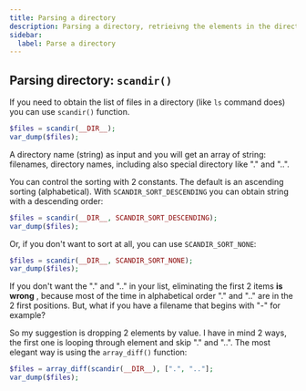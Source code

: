 ```yaml
---
title: Parsing a directory
description: Parsing a directory, retrieivng the elements in the directory in PHP
sidebar:
  label: Parse a directory
---
```


## Parsing directory: `scandir()`

If you need to obtain the list of files in a directory (like `ls` command does) you can use `scandir()` function.

```php
$files = scandir(__DIR__);
var_dump($files);
```

A directory name (string) as input and you will get an array of string: filenames, directory names, including also special directory like "." and "..".

You can control the sorting with 2 constants. The default is an ascending sorting (alphabetical). With `SCANDIR_SORT_DESCENDING` you can obtain string with a descending order:

```php
$files = scandir(__DIR__, SCANDIR_SORT_DESCENDING);
var_dump($files);
```

Or, if you don't want to sort at all, you can use `SCANDIR_SORT_NONE`:

```php
$files = scandir(__DIR__, SCANDIR_SORT_NONE);
var_dump($files);
```

If you don't want the "." and ".." in your list, eliminating the first 2 items **is wrong** , because most of the time in alphabetical order "." and ".." are in the 2 first positions. But, what if you have a filename that begins with "-" for example?

So my suggestion is dropping 2 elements by value. I have in mind 2 ways, the first one is looping through element and skip "." and "..". The most elegant way is using the `array_diff()` function:

```php
$files = array_diff(scandir(__DIR__), [".", ".."];
var_dump($files);

```
